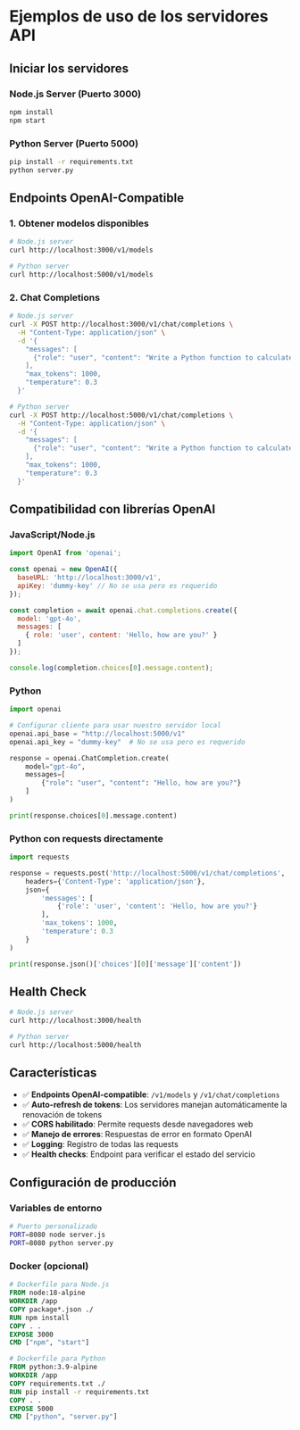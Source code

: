 # Ejemplos de uso de los servidores API

## Iniciar los servidores

### Node.js Server (Puerto 3000)
```bash
npm install
npm start
```

### Python Server (Puerto 5000)
```bash
pip install -r requirements.txt
python server.py
```

## Endpoints OpenAI-Compatible

### 1. Obtener modelos disponibles

```bash
# Node.js server
curl http://localhost:3000/v1/models

# Python server
curl http://localhost:5000/v1/models
```

### 2. Chat Completions

```bash
# Node.js server
curl -X POST http://localhost:3000/v1/chat/completions \
  -H "Content-Type: application/json" \
  -d '{
    "messages": [
      {"role": "user", "content": "Write a Python function to calculate factorial"}
    ],
    "max_tokens": 1000,
    "temperature": 0.3
  }'

# Python server
curl -X POST http://localhost:5000/v1/chat/completions \
  -H "Content-Type: application/json" \
  -d '{
    "messages": [
      {"role": "user", "content": "Write a Python function to calculate factorial"}
    ],
    "max_tokens": 1000,
    "temperature": 0.3
  }'
```

## Compatibilidad con librerías OpenAI

### JavaScript/Node.js
```javascript
import OpenAI from 'openai';

const openai = new OpenAI({
  baseURL: 'http://localhost:3000/v1',
  apiKey: 'dummy-key' // No se usa pero es requerido
});

const completion = await openai.chat.completions.create({
  model: 'gpt-4o',
  messages: [
    { role: 'user', content: 'Hello, how are you?' }
  ]
});

console.log(completion.choices[0].message.content);
```

### Python
```python
import openai

# Configurar cliente para usar nuestro servidor local
openai.api_base = "http://localhost:5000/v1"
openai.api_key = "dummy-key"  # No se usa pero es requerido

response = openai.ChatCompletion.create(
    model="gpt-4o",
    messages=[
        {"role": "user", "content": "Hello, how are you?"}
    ]
)

print(response.choices[0].message.content)
```

### Python con requests directamente
```python
import requests

response = requests.post('http://localhost:5000/v1/chat/completions', 
    headers={'Content-Type': 'application/json'},
    json={
        'messages': [
            {'role': 'user', 'content': 'Hello, how are you?'}
        ],
        'max_tokens': 1000,
        'temperature': 0.3
    }
)

print(response.json()['choices'][0]['message']['content'])
```

## Health Check

```bash
# Node.js server
curl http://localhost:3000/health

# Python server
curl http://localhost:5000/health
```

## Características

- ✅ **Endpoints OpenAI-compatible**: `/v1/models` y `/v1/chat/completions`
- ✅ **Auto-refresh de tokens**: Los servidores manejan automáticamente la renovación de tokens
- ✅ **CORS habilitado**: Permite requests desde navegadores web
- ✅ **Manejo de errores**: Respuestas de error en formato OpenAI
- ✅ **Logging**: Registro de todas las requests
- ✅ **Health checks**: Endpoint para verificar el estado del servicio

## Configuración de producción

### Variables de entorno
```bash
# Puerto personalizado
PORT=8080 node server.js
PORT=8080 python server.py
```

### Docker (opcional)
```dockerfile
# Dockerfile para Node.js
FROM node:18-alpine
WORKDIR /app
COPY package*.json ./
RUN npm install
COPY . .
EXPOSE 3000
CMD ["npm", "start"]

# Dockerfile para Python
FROM python:3.9-alpine
WORKDIR /app
COPY requirements.txt ./
RUN pip install -r requirements.txt
COPY . .
EXPOSE 5000
CMD ["python", "server.py"]
```

